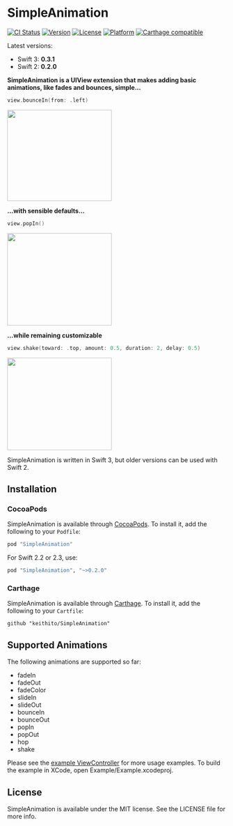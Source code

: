 # SimpleAnimation

[![CI Status](https://travis-ci.org/keithito/SimpleAnimation.svg?branch=master)](https://travis-ci.org/keithito/SimpleAnimation)
[![Version](https://img.shields.io/cocoapods/v/SimpleAnimation.svg?style=flat)](http://cocoapods.org/pods/SimpleAnimation)
[![License](https://img.shields.io/cocoapods/l/SimpleAnimation.svg?style=flat)](http://cocoapods.org/pods/SimpleAnimation)
[![Platform](https://img.shields.io/cocoapods/p/SimpleAnimation.svg?style=flat)](http://cocoapods.org/pods/SimpleAnimation)
[![Carthage compatible](https://img.shields.io/badge/Carthage-compatible-4BC51D.svg?style=flat)](https://github.com/Carthage/Carthage)


Latest versions:
  * Swift 3: **0.3.1**
  * Swift 2: **0.2.0**

**SimpleAnimation is a UIView extension that makes adding basic animations, like fades and bounces, simple...**

```swift
view.bounceIn(from: .left)
```
<img src="screenshots/bounceIn.gif" width="240" height="209">


**...with sensible defaults...**

```swift
view.popIn()
```
<img src="screenshots/popIn.gif" width="240" height="212">


**...while remaining customizable**

```swift
view.shake(toward: .top, amount: 0.5, duration: 2, delay: 0.5)
```
<img src="screenshots/customShake.gif" width="240" height="212">

SimpleAnimation is written in Swift 3, but older versions can be used with Swift 2.


## Installation

### CocoaPods

SimpleAnimation is available through [CocoaPods](http://cocoapods.org). To install
it, add the following to your `Podfile`:

```ruby
pod "SimpleAnimation"
```

For Swift 2.2 or 2.3, use:
```ruby
pod "SimpleAnimation", "~>0.2.0"
```


### Carthage

SimpleAnimation is available through [Carthage](https://github.com/Carthage/Carthage). To install
it, add the following to your `Cartfile`:

```
github "keithito/SimpleAnimation"
```


## Supported Animations

The following animations are supported so far:
  * fadeIn
  * fadeOut
  * fadeColor
  * slideIn
  * slideOut
  * bounceIn
  * bounceOut
  * popIn
  * popOut
  * hop
  * shake

Please see the [example ViewController](Example/Source/ViewController.swift) for more usage examples.
To build the example in XCode, open Example/Example.xcodeproj.

## License

SimpleAnimation is available under the MIT license. See the LICENSE file for more info.
